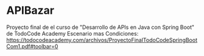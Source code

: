 # APIBazar
Proyecto final de el curso de "Desarrollo de APIs en Java con Spring Boot" de TodoCode Academy
Escenario mas Condiciones:
https://todocodeacademy.com/archivos/ProyectoFinalTodoCodeSpringBootCom1.pdf#toolbar=0
